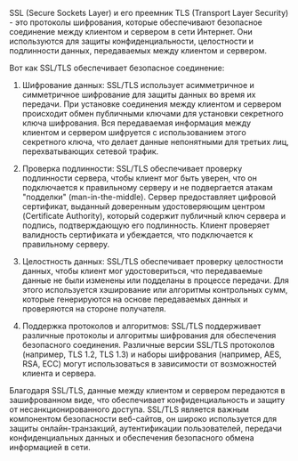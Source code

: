 SSL (Secure Sockets Layer) и его преемник TLS (Transport Layer Security) - это протоколы шифрования, которые обеспечивают безопасное соединение между клиентом и сервером в сети Интернет. Они используются для защиты конфиденциальности, целостности и подлинности данных, передаваемых между клиентом и сервером.

Вот как SSL/TLS обеспечивает безопасное соединение:

1. Шифрование данных: SSL/TLS использует асимметричное и симметричное шифрование для защиты данных во время их передачи. При установке соединения между клиентом и сервером происходит обмен публичными ключами для установки секретного ключа шифрования. Вся передаваемая информация между клиентом и сервером шифруется с использованием этого секретного ключа, что делает данные непонятными для третьих лиц, перехватывающих сетевой трафик.

2. Проверка подлинности: SSL/TLS обеспечивает проверку подлинности сервера, чтобы клиент мог быть уверен, что он подключается к правильному серверу и не подвергается атакам "подделки" (man-in-the-middle). Сервер предоставляет цифровой сертификат, выданный доверенным удостоверяющим центром (Certificate Authority), который содержит публичный ключ сервера и подпись, подтверждающую его подлинность. Клиент проверяет валидность сертификата и убеждается, что подключается к правильному серверу.

3. Целостность данных: SSL/TLS обеспечивает проверку целостности данных, чтобы клиент мог удостовериться, что передаваемые данные не были изменены или подделаны в процессе передачи. Для этого используется хэширование или алгоритмы контрольных сумм, которые генерируются на основе передаваемых данных и проверяются на стороне получателя.

4. Поддержка протоколов и алгоритмов: SSL/TLS поддерживает различные протоколы и алгоритмы шифрования для обеспечения безопасного соединения. Различные версии SSL/TLS протоколов (например, TLS 1.2, TLS 1.3) и наборы шифрования (например, AES, RSA, ECC) могут использоваться в зависимости от возможностей клиента и сервера.

Благодаря SSL/TLS, данные между клиентом и сервером передаются в зашифрованном виде, что обеспечивает конфиденциальность и защиту от несанкционированного доступа. SSL/TLS является важным компонентом безопасности веб-сайтов, он широко используется для защиты онлайн-транзакций, аутентификации пользователей, передачи конфиденциальных данных и обеспечения безопасного обмена информацией в сети.
